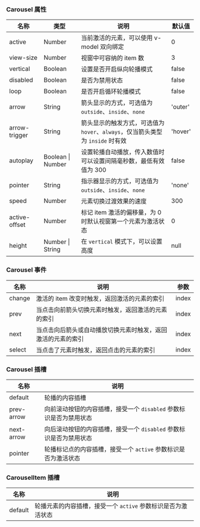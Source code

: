 ### Carousel 属性

| 名称          | 类型              | 说明                                                                           | 默认值  |
| ------------- | ----------------- | ------------------------------------------------------------------------------ | ------- |
| active        | Number            | 当前激活的元素，可以使用 v-model 双向绑定                                      | 0       |
| view-size     | Number            | 视窗中可容纳的 item 数                                                         | 3       |
| vertical      | Boolean           | 设置是否开启纵向轮播模式                                                       | false   |
| disabled      | Boolean           | 是否为禁用状态                                                                 | false   |
| loop          | Boolean           | 是否开启循环轮播模式                                                           | false   |
| arrow         | String            | 箭头显示的方式，可选值为 `outside`、`inside`、`none`                           | 'outer' |
| arrow-trigger | String            | 箭头显示的触发方式，可选值为 `hover`、`always`，仅当箭头类型为 `inside` 时有效 | 'hover' |
| autoplay      | Boolean \| Number | 设置轮播自动播放，传入数值时可以设置间隔毫秒数，最低有效值为 300               | false   |
| pointer       | String            | 指示器显示的方式，可选值为 `outside`、`inside`、`none`                         | 'none'  |
| speed         | Number            | 元素切换过渡效果的速度                                                         | 300     |
| active-offset | Number            | 标记 item 激活的偏移量，为 0 时默认视窗第一个元素为激活状态                    | 0       |
| height        | Number \| String  | 在 `vertical` 模式下，可以设置高度                                             | null    |

### Carousel 事件

| 名称      | 说明                                                         | 参数  |
| --------- | ------------------------------------------------------------ | ----- |
| change | 激活的 item 改变时触发，返回激活的元素的索引                 | index |
| prev   | 当点击向前箭头切换元素时触发，返回激活的元素的索引           | index |
| next   | 当点击向后箭头或自动播放切换元素时触发，返回激活的元素的索引 | index |
| select | 当点击了元素时触发，返回点击的元素的索引                     | index |

### Carousel 插槽

| 名称       | 说明                                                               |
| ---------- | ------------------------------------------------------------------ |
| default    | 轮播的内容插槽                                                     |
| prev-arrow | 向前滚动按钮的内容插槽，接受一个 `disabled` 参数标识是否为禁用状态 |
| next-arrow | 向后滚动按钮的内容插槽，接受一个 `disabled` 参数标识是否为禁用状态 |
| pointer    | 轮播标记点的内容插槽，接受一个 `active` 参数标识是否为激活状态     |

### CarouselItem 插槽

| 名称    | 说明                                                         |
| ------- | ------------------------------------------------------------ |
| default | 轮播元素的内容插槽，接受一个 `active` 参数标识是否为激活状态 |
